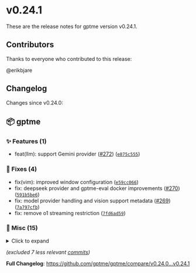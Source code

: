 # v0.24.1

These are the release notes for gptme version v0.24.1.

## Contributors

Thanks to everyone who contributed to this release:

@erikbjare

## Changelog

Changes since v0.24.0:


## 📦 gptme

### ✨ Features (1)

 - feat(llm): support Gemini provider ([#272](https://github.com/gptme/gptme/issues/272)) ([`e875c555`](https://github.com/gptme/gptme/commit/e875c555))

### 🐛 Fixes (4)

 - fix(vim): improved window configuration ([`e59cc066`](https://github.com/gptme/gptme/commit/e59cc066))
 - fix: deepseek provider and gptme-eval docker improvements ([#270](https://github.com/gptme/gptme/issues/270)) ([`591b5be6`](https://github.com/gptme/gptme/commit/591b5be6))
 - fix: model provider handling and vision support metadata ([#269](https://github.com/gptme/gptme/issues/269)) ([`7a797cfb`](https://github.com/gptme/gptme/commit/7a797cfb))
 - fix: remove o1 streaming restriction ([`7fd6ad59`](https://github.com/gptme/gptme/commit/7fd6ad59))

### 🔨 Misc (15)
<details><summary>Click to expand</summary>
<p>

 - chore: bump version to 0.24.1 ([`5ec053f4`](https://github.com/gptme/gptme/commit/5ec053f4))
 - docs: added gptme.vim to projects ([`e3afcfd0`](https://github.com/gptme/gptme/commit/e3afcfd0))
 - refactor: moved vim plugin into its own repo ErikBjare/gptme.vim ([`190fcd70`](https://github.com/gptme/gptme/commit/190fcd70))
 - docs(server): mention how to install server extras ([`cb561d6b`](https://github.com/gptme/gptme/commit/cb561d6b))
 - docs: move detailed usage to separate page ([`e8ec1c84`](https://github.com/gptme/gptme/commit/e8ec1c84))
 - docs: improve examples documentation ([`13e3b956`](https://github.com/gptme/gptme/commit/13e3b956))
 - docs: move automation document under examples ([`c2b904fd`](https://github.com/gptme/gptme/commit/c2b904fd))
 - docs: add projects page, more examples and 'powered by gptme' badge ([`602155e7`](https://github.com/gptme/gptme/commit/602155e7))
 - docs(examples): added more examples ([`e69551f5`](https://github.com/gptme/gptme/commit/e69551f5))
 - docs: added links to changelog (releases) and X, improved examples (use of `git status -vv`) ([`37ab6b41`](https://github.com/gptme/gptme/commit/37ab6b41))
 - docs(README): changed twitter/x badge to point to @gptmeorg ([`906bc96e`](https://github.com/gptme/gptme/commit/906bc96e))
 - chore: added htmlcov to gitignore ([`cfd7cdf7`](https://github.com/gptme/gptme/commit/cfd7cdf7))
 - test: fixed readline completions test ([`bc796567`](https://github.com/gptme/gptme/commit/bc796567))
 - docs(README): moved agent feature to done features, link to gptme-agent-template ([`e17ef361`](https://github.com/gptme/gptme/commit/e17ef361))
 - refactor(rag): improve RAG manager implementation ([#268](https://github.com/gptme/gptme/issues/268)) ([`63e8d04f`](https://github.com/gptme/gptme/commit/63e8d04f))

</p>
</details>

*(excluded 7 less relevant [commits](https://github.com/gptme/gptme/compare/v0.24.0...v0.24.1))*

**Full Changelog**: https://github.com/gptme/gptme/compare/v0.24.0...v0.24.1
